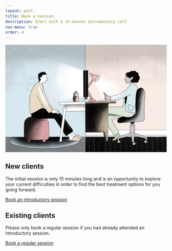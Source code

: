 ```yaml
---
layout: post
title: Book a session
description: Start with a 15-minute introductory call
nav-menu: true
order: 4
---
```


<img src="assets/images/therapy.jpg">

## New clients

The initial session is only 15 minutes long and is an opportunity to explore your current difficulties 
in order to find the best treatment options for you going forward.

<a href="https://calendly.com/bridget-site/15-minute-introductory-session" class="button scrolly">Book an introductory session</a>

## Existing clients

Please only book a regular session if you had already attended an introductory session.

<a href="https://calendly.com/bridget-site/15-minute-introductory-session" class="button scrolly">Book a regular session</a>
